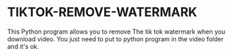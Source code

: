 # TIKTOK-REMOVE-WATERMARK
This Python program allows you to remove The tik tok watermark when you download video.
You just need to put to python program in the video folder and it's ok.
